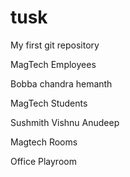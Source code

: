 # tusk
My first git repository


MagTech Employees

Bobba
chandra
hemanth

MagTech Students

Sushmith
Vishnu
Anudeep

Magtech Rooms

Office
Playroom
